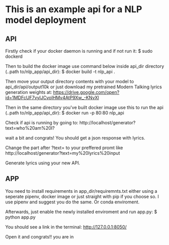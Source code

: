 # This is an example api for a NLP model deployment

## API


Firstly check if your docker daemon is running and if not run it:
$ sudo dockerd

Then to build the docker image use command below inside api_dir directory (..path to/nlp_app/api_dir):
$ docker build -t nlp_api .

Then move your output directory contents with your model to api_dir/api/output10k or just download my pretrained Modern Talking lyrics generation weights at: https://drive.google.com/open?id=1MDFcUF7vylJCvoIHMv4AtP9Xw_-KNvXl

Then in the same directory you've built docker image use this to run the api (..path to/nlp_app/api_dir):
$ docker run -p 80:80 nlp_api

Check if api is running by going to:
http://localhost/generator?text=who%20am%20I?

wait a bit and congrats! You should get a json response with lyrics.

Change the part after ?text= to your preffered promt like http://localhost/generator?text=my%20lyrics%20input

Generate lyrics using your new API.

## APP

You need to install requirements in app_dir/requiremnts.txt either using a seperate pipenv, docker image or just straight with pip if you choose so. I use pipenv and suggest you do the same. Or conda enviroment.

Afterwards, just enable the newly installed enviroment and run app.py:
$ python app.py

You should see a link in the terminal: http://127.0.0.1:8050/

Open it and congrats!! you are in